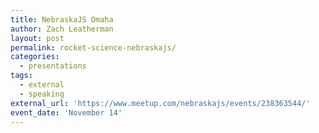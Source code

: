 ```yaml
---
title: NebraskaJS Omaha
author: Zach Leatherman
layout: post
permalink: rocket-science-nebraskajs/
categories:
  - presentations
tags:
  - external
  - speaking
external_url: 'https://www.meetup.com/nebraskajs/events/238363544/'
event_date: 'November 14'
---
```


